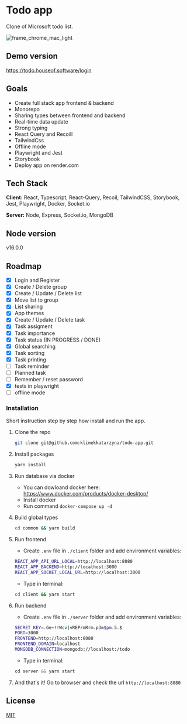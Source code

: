 # Todo app

Clone of Microsoft todo list.

![frame_chrome_mac_light](https://user-images.githubusercontent.com/16631618/194290194-a65666e9-28df-4178-aa55-25cbcf26790d.png)

## Demo version

https://todo.houseof.software/login

## Goals

- Create full stack app frontend & backend
- Monorepo
- Sharing types between frontend and backend
- Real-time data update
- Strong typing
- React Query and Recoill
- TailwindCss
- Offline mode
- Playwright and Jest
- Storybook
- Deploy app on render.com

## Tech Stack

**Client:** React, Typescript, React-Query, Recoil, TailwindCSS, Storybook, Jest, Playwright, Docker, Socket.io

**Server:** Node, Express, Socket.io, MongoDB

## Node version

v16.0.0

## Roadmap

- [x] Login and Register
- [x] Create / Delete group
- [x] Create / Update / Delete list
- [x] Move list to group
- [x] List sharing
- [x] App themes
- [x] Create / Update / Delete task
- [x] Task assigment
- [x] Task importance
- [x] Task status (IN PROGRESS / DONE)
- [x] Global searching
- [x] Task sorting
- [x] Task printing
- [ ] Task reminder
- [ ] Planned task
- [ ] Remember / reset password
- [x] tests in playwright
- [ ] offline mode

### Installation

Short instruction step by step how install and run the app.

1. Clone the repo
   ```sh
   git clone git@github.com:klimekkatarzyna/todo-app.git
   ```
2. Install packages
   ```sh
   yarn install
   ```
3. Run database via docker

   - You can dowloand docker here: https://www.docker.com/products/docker-desktop/
   - Install docker
   - Run command `docker-compose up -d`

4. Build global types
   ```sh
   cd common && yarn build
   ```
5. Run frontend
   - Create `.env` file in `./client` folder and add environment variables:
   ```sh
   REACT_APP_API_URL_LOCAL=http://localhost:8080
   REACT_APP_BACKEND=http://localhost:3000
   REACT_APP_SOCKET_LOCAL_URL=http://localhost:3000
   ```
   - Type in terminal:
   ```sh
   cd client && yarn start
   ```
6. Run backend
   - Create `.env` file in `./server` folder and add environment variables:
   ```sh
   SECRET_KEY=.Ge~!!Wcv|vREPrmRrm.p3m$pm.5.$
   PORT=3000
   FRONTEND=http://localhost:8080
   FRONTEND_DOMAIN=localhost
   MONGODB_CONNECTION=mongodb://localhost:/todo
   ```
   - Type in terminal:
   ```js
   cd server && yarn start
   ```
7. And that's it! Go to browser and check the url `http://localhost:8080`

## License

[MIT](https://choosealicense.com/licenses/mit/)
